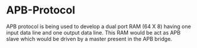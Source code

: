 # APB-Protocol
APB protocol is being used to develop a dual port RAM (64 X 8) having one input data line and one output data line. This RAM would be act as APB slave which would be driven by a master present in the APB bridge. 
